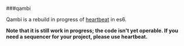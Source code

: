 ###qambi

Qambi is a rebuild in progress of [heartbeat](https://abudaan.github.io/heartbeat) in es6.

**Note that it is still work in progress; the code isn't yet operable. If you need a sequencer for your project, please use heartbeat.**
